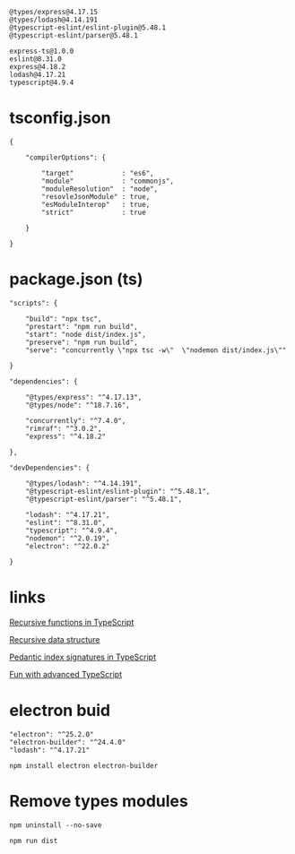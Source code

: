 ```
@types/express@4.17.15
@types/lodash@4.14.191
@typescript-eslint/eslint-plugin@5.48.1
@typescript-eslint/parser@5.48.1

express-ts@1.0.0
eslint@8.31.0
express@4.18.2
lodash@4.17.21
typescript@4.9.4
```

# tsconfig.json

```
{

	"compilerOptions": {

		"target"            : "es6",
		"module"            : "commonjs",
		"moduleResolution"  : "node",
		"resovleJsonModule" : true,
		"esModuleInterop"   : true,
		"strict"            : true

	}

}
```

# package.json (ts)

```
"scripts": {

    "build": "npx tsc",
    "prestart": "npm run build",
    "start": "node dist/index.js",
    "preserve": "npm run build",
    "serve": "concurrently \"npx tsc -w\"  \"nodemon dist/index.js\""

}

"dependencies": {

    "@types/express": "^4.17.13",
    "@types/node": "^18.7.16",
    
    "concurrently": "^7.4.0",
    "rimraf": "^3.0.2",
    "express": "^4.18.2"

},

"devDependencies": {

    "@types/lodash": "^4.14.191",
    "@typescript-eslint/eslint-plugin": "^5.48.1",
    "@typescript-eslint/parser": "^5.48.1",
    
    "lodash": "^4.17.21",
    "eslint": "^8.31.0",
    "typescript": "^4.9.4",
    "nodemon": "^2.0.19",
    "electron": "^22.0.2"

}
```
# links

[Recursive functions in TypeScript](https://joshtronic.com/2020/04/20/recursive-functions-in-typescript/)

[Recursive data structure](https://catchts.com/recursive-ds)

[Pedantic index signatures in TypeScript](https://tkdodo.eu/blog/pedantic-index-signatures-in-type-script-4-1)

[Fun with advanced TypeScript](https://www.youtube.com/watch?v=nNse0r0aRT8)

# electron buid

```
"electron": "^25.2.0"
"electron-builder": "^24.4.0"
"lodash": "^4.17.21"
```

```
npm install electron electron-builder
```

# Remove types modules

    npm uninstall --no-save


```
npm run dist
```
